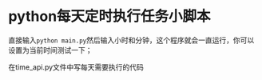 # python每天定时执行任务小脚本

直接输入`python main.py`然后输入小时和分钟，这个程序就会一直运行，你可以设置为当前时间测试一下；

在time_api.py文件中写每天需要执行的代码